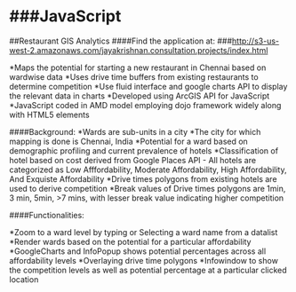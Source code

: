 ###JavaScript
==========
##Restaurant GIS Analytics
####Find the application at:
###http://s3-us-west-2.amazonaws.com/jayakrishnan.consultation.projects/index.html

*Maps the potential for starting a new restaurant in Chennai based on wardwise data
*Uses drive time buffers from existing restaurants to determine competition
*Use fluid interface and google charts API to display the relevant data in charts
*Developed using ArcGIS API for JavaScript 
*JavaScript coded in AMD model employing dojo framework widely along with HTML5 elements

####Background:
*Wards are sub-units in a city
*The city for which mapping is done is Chennai, India
*Potential for a ward based on demographic profiling and current prevalence of hotels 
*Classification of hotel based on cost derived from Google Places API - All hotels are categorized as Low Afffordability, Moderate Affordability, High Affordability, And Exquiste Affordability
*Drive times polygons from existing hotels are used to derive competition
*Break values of Drive times polygons are 1min, 3 min, 5min, >7 mins, with lesser break value indicating higher competition

####Functionalities:

*Zoom to a ward level by typing or Selecting a ward name from a datalist
*Render wards based on the potential for a particular affordability
*GoogleCharts and InfoPopup shows potential percentages across all affordability levels
*Overlaying drive time polygons
*Infowindow to show the competition levels as well as potential percentage at a particular clicked location

